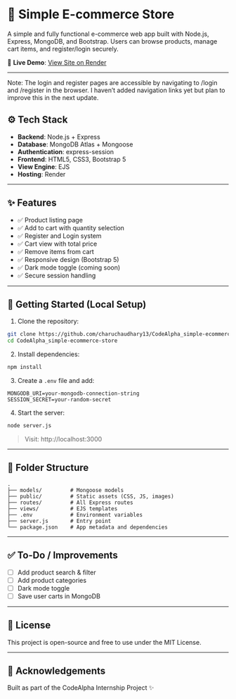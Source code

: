 
# 🛒 Simple E-commerce Store

A simple and fully functional e-commerce web app built with Node.js, Express, MongoDB, and Bootstrap. Users can browse products, manage cart items, and register/login securely.

🔗 **Live Demo**: [View Site on Render](https://codealpha-simple-ecommerce-store.onrender.com)

---

Note: The login and register pages are accessible by navigating to /login and /register in the browser. I haven’t added navigation links yet but plan to improve this in the next update.

## ⚙️ Tech Stack

- **Backend**: Node.js + Express
- **Database**: MongoDB Atlas + Mongoose
- **Authentication**: express-session
- **Frontend**: HTML5, CSS3, Bootstrap 5
- **View Engine**: EJS
- **Hosting**: Render

---

## ✨ Features

- ✅ Product listing page
- ✅ Add to cart with quantity selection
- ✅ Register and Login system
- ✅ Cart view with total price
- ✅ Remove items from cart
- ✅ Responsive design (Bootstrap 5)
- ✅ Dark mode toggle (coming soon)
- ✅ Secure session handling

---

## 🚀 Getting Started (Local Setup)

1. Clone the repository:

```bash
git clone https://github.com/charuchaudhary13/CodeAlpha_simple-ecommerce-store.git
cd CodeAlpha_simple-ecommerce-store
```

2. Install dependencies:

```bash
npm install
```

3. Create a `.env` file and add:

```env
MONGODB_URI=your-mongodb-connection-string
SESSION_SECRET=your-random-secret
```

4. Start the server:

```bash
node server.js
```

> Visit: http://localhost:3000

---

## 📁 Folder Structure

```
.
├── models/         # Mongoose models
├── public/         # Static assets (CSS, JS, images)
├── routes/         # All Express routes
├── views/          # EJS templates
├── .env            # Environment variables
├── server.js       # Entry point
└── package.json    # App metadata and dependencies
```

---

## ✅ To-Do / Improvements

- [ ] Add product search & filter
- [ ] Add product categories
- [ ] Dark mode toggle
- [ ] Save user carts in MongoDB

---

## 📄 License

This project is open-source and free to use under the MIT License.

---

## 🙌 Acknowledgements

Built as part of the CodeAlpha Internship Project ✨
